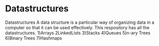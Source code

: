 # Datastructures
Datastructures
 A data structure is a particular way of organizing data in a computer so that it can be used effectively.
  This respository has all the datastructures.
  1)Arrays
  2LinkedLists
  3)Stacks
  4)Queues
  5)n-ary Trees
  6)Binary Trees
  7)Hashmaps
 
  
  
